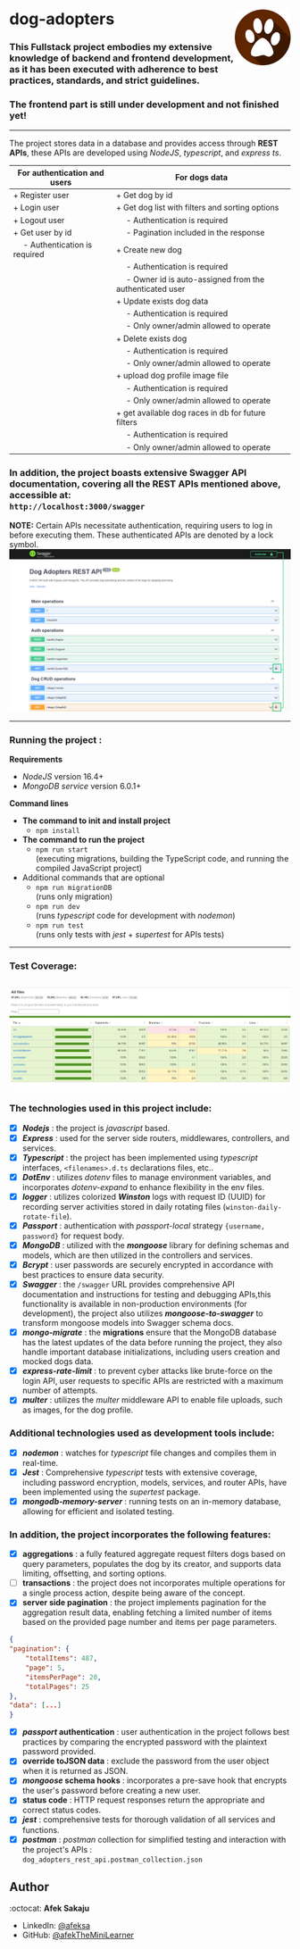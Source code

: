 # dog-adopters <img src="readme-resources/dog_feet_logo.png" width=100px height=100px align="right">

### This Fullstack project embodies my extensive knowledge of backend and frontend development, as it has been executed with adherence to best practices, standards, and strict guidelines. <br />

### The frontend part is still under development and not finished yet!

---

The project stores data in a database and provides access through **REST APIs**, these APIs are developed using _NodeJS_, _typescript_, and _express ts_.

| For authentication and users        | For dogs data                                                  |
| ----------------------------------- | -------------------------------------------------------------- |
| + Register user                     | + Get dog by id                                                |
| + Login user                        | + Get dog list with filters and sorting options                |
| + Logout user                       | &emsp; - Authentication is required                            |
| + Get user by id                    | &emsp; - Pagination included in the response                   |
| &emsp; - Authentication is required | + Create new dog                                               |
|                                     | &emsp; - Authentication is required                            |
|                                     | &emsp; - Owner id is auto-assigned from the authenticated user |
|                                     | + Update exists dog data                                       |
|                                     | &emsp; - Authentication is required                            |
|                                     | &emsp; - Only owner/admin allowed to operate                   |
|                                     | + Delete exists dog                                            |
|                                     | &emsp; - Authentication is required                            |
|                                     | &emsp; - Only owner/admin allowed to operate                   |
|                                     | + upload dog profile image file                                |
|                                     | &emsp; - Authentication is required                            |
|                                     | &emsp; - Only owner/admin allowed to operate                   |
|                                     | + get available dog races in db for future filters             |
|                                     | &emsp; - Authentication is required                            |
|                                     | &emsp; - Only owner/admin allowed to operate                   |

### In addition, the project boasts extensive Swagger API documentation, covering all the REST APIs mentioned above, accessible at: <br /> `http://localhost:3000/swagger` <br />

**NOTE:**
Certain APIs necessitate authentication, requiring users to log in before executing them. These authenticated APIs are denoted by a lock symbol. <br />
![APIs that require authentication](readme-resources/swagger-authentication.png) <br />

---

### **Running the project :**

**Requirements**

- _NodeJS_ version 16.4+
- _MongoDB service_ version 6.0.1+

**Command lines**

- **The command to init and install project**
  - `npm install`
- **The command to run the project**
  - `npm run start`<br /> (executing migrations, building the TypeScript code, and running the compiled JavaScript project)
- Additional commands that are optional
  - `npm run migrationDB`
    <br />(runs only migration)
  - `npm run dev`<br /> (runs _typescript_ code for development with _nodemon_)
  - `npm run test`<br /> (runs only tests with _jest_ + _supertest_ for APIs tests)

---

### Test Coverage:

## ![coverage](readme-resources/test-jest-coverage.png)

### The technologies used in this project include:

- [x] _**Nodejs**_ : the project is _javascript_ based.
- [x] _**Express**_ : used for the server side routers, middlewares, controllers, and services.
- [x] _**Typescript**_ : the project has been implemented using _typescript_ interfaces, `<filenames>.d.ts` declarations files, etc..
- [x] _**DotEnv**_ : utilizes _dotenv_ files to manage environment variables, and incorporates _dotenv-expand_ to enhance flexibility in the env files.
- [x] _**logger**_ : utilizes colorized _**Winston**_ logs with request ID (UUID) for recording server activities stored in daily rotating files (`winston-daily-rotate-file`).
- [x] _**Passport**_ : authentication with _passport-local_ strategy `{username, password}` for request body.
- [x] _**MongoDB**_ : utilized with the _**mongoose**_ library for defining schemas and models, which are then utilized in the controllers and services.
- [x] _**Bcrypt**_ : user passwords are securely encrypted in accordance with best practices to ensure data security.
- [x] _**Swagger**_ : the `/swagger` URL provides comprehensive API documentation and instructions for testing and debugging APIs,this functionality is available in non-production environments (for development), the project also utilizes _**mongoose-to-swagger**_ to transform mongoose models into Swagger schema docs.
- [x] _**mongo-migrate**_ : the **migrations** ensure that the MongoDB database has the latest updates of the data before running the project, they also handle important database initializations, including users creation and mocked dogs data.
- [x] _**express-rate-limit**_ : to prevent cyber attacks like brute-force on the login API, user requests to specific APIs are restricted with a maximum number of attempts.
- [x] _**multer**_ : utilizes the _multer_ middleware API to enable file uploads, such as images, for the dog profile.

### Additional technologies used as development tools include:

- [x] _**nodemon**_ : watches for _typescript_ file changes and compiles them in real-time.
- [x] _**Jest**_ : Comprehensive _typescript_ tests with extensive coverage, including password encryption, models, services, and router APIs, have been implemented using the _supertest_ package.
- [x] _**mongodb-memory-server**_ : running tests on an in-memory database, allowing for efficient and isolated testing.

### In addition, the project incorporates the following features:

- [x] **aggregations** : a fully featured aggregate request filters dogs based on query parameters, populates the dog by its creator, and supports data limiting, offsetting, and sorting options.
- [ ] **transactions** : the project does not incorporates multiple operations for a single process action, despite being aware of the concept.
- [x] **server side pagination** : the project implements pagination for the aggregation result data, enabling fetching a limited number of items based on the provided page number and items per page parameters.<br />

```json
{
"pagination": {
    "totalItems": 487,
    "page": 5,
    "itemsPerPage": 20,
    "totalPages": 25
},
"data": [...]
}
```

- [x] **_passport_ authentication** : user authentication in the project follows best practices by comparing the encrypted password with the plaintext password provided.
- [x] **override toJSON data** : exclude the password from the user object when it is returned as JSON.
- [x] **_mongoose_ schema hooks** : incorporates a pre-save hook that encrypts the user's password before creating a new user.
- [x] **status code** : HTTP request responses return the appropriate and correct status codes.
- [x] **_jest_** : comprehensive tests for thorough validation of all services and functions.
- [x] **_postman_** : _postman_ collection for simplified testing and interaction with the project's APIs : </br>
      `dog_adopters_rest_api.postman_collection.json`

## Author

:octocat: **Afek Sakaju**

- LinkedIn: [@afeksa](https://www.linkedin.com/in/afeksa/)
- GitHub: [@afekTheMiniLearner](https://github.com/afekTheMiniLearner)
